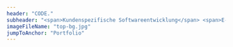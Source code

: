 ```yaml
---
header: "CODE."
subheader: "<span>Kundenspezifische Softwareentwicklung</span> <span>E-Commerce</span> <span>Web Entwicklung</span>"
imageFileName: "top-bg.jpg"
jumpToAnchor: "Portfolio"
---
```


